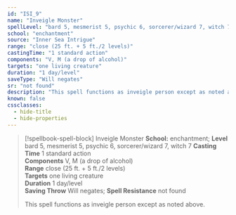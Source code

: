 ```yaml
---
id: "ISI_9"
name: "Inveigle Monster"
spellLevel: "bard 5, mesmerist 5, psychic 6, sorcerer/wizard 7, witch 7"
school: "enchantment"
source: "Inner Sea Intrigue"
range: "close (25 ft. + 5 ft./2 levels)"
castingTime: "1 standard action"
components: "V, M (a drop of alcohol)"
targets: "one living creature"
duration: "1 day/level"
saveType: "Will negates"
sr: "not found"
description: "This spell functions as inveigle person except as noted above."
known: false
cssclasses:
  - hide-title
  - hide-properties
---
```


> [!spellbook-spell-block] Inveigle Monster
> **School:** enchantment; **Level** bard 5, mesmerist 5, psychic 6, sorcerer/wizard 7, witch 7
> **Casting Time** 1 standard action  
> **Components** V, M (a drop of alcohol)  
> **Range** close (25 ft. + 5 ft./2 levels)  
> **Targets** one living creature  
> **Duration** 1 day/level  
> **Saving Throw** Will negates; **Spell Resistance** not found
> 
> This spell functions as inveigle person except as noted above.